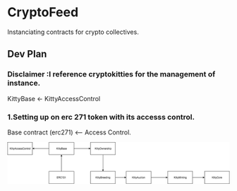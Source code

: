 # CryptoFeed
Instanciating contracts for crypto collectives.



## Dev Plan

### Disclaimer :I reference cryptokitties for the management of instance.

KittyBase <- KittyAccessControl 


### 1.Setting up on erc 271 token with its accesss control. 

Base contract (erc271) <-- Access Control.

![alt text](https://github.com/KennyHisano/ContractFeed/blob/master/image/kitties.png)
